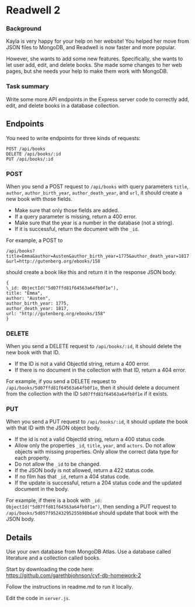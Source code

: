 # Readwell 2

### Background

Kayla is very happy for your help on her website! You helped her move from JSON files to MongoDB, and Readwell is now faster and more popular.

However, she wants to add some new features. Specifically, she wants to let user add, edit, and delete books. She made some changes to her web pages, but she needs your help to make them work with MongoDB.

### Task summary
Write some more API endpoints in the Express server code to correctly add, edit, and delete books in a database collection.

## Endpoints

You need to write endpoints for three kinds of requests:

```
POST /api/books
DELETE /api/books/:id
PUT /api/books/:id
```

### POST

When you send a POST request to `/api/books` with query parameters `title`, `author`, `author_birth_year`, `author_death_year`, and `url`, it should create a new book with those fields.

- Make sure that only those fields are added.
- If a query parameter is missing, return a 400 error.
- Make sure that the year is a number in the database (not a string).
- If it is successful, return the document with the `_id`.

For example, a POST to

`/api/books?title=Emma&author=Austen&author_birth_year=1775&author_death_year=1817&url=http://gutenberg.org/ebooks/158`

should create a book like this and return it in the response JSON body:

```
{
\_id: ObjectId("5d07ffd81f64563a64fb0f1e"),
title: "Emma",
author: "Austen",
author_birth_year: 1775,
author_death_year: 1817,
url: "http://gutenberg.org/ebooks/158"
}
```

### DELETE

When you send a DELETE request to `/api/books/:id`, it should delete the new book with that ID.

- If the ID is not a valid ObjectId string, return a 400 error.
- If there is no document in the collection with that ID, return a 404 error.

For example, if you send a DELETE request to `/api/books/5d07ffd81f64563a64fb0f1e`, then it should delete a document from the collection with the ID `5d07ffd81f64563a64fb0f1e` if it exists.

### PUT

When you send a PUT request to `/api/books/:id`, it should update the book with that ID with the JSON object body.

- If the id is not a valid ObjectId string, return a 400 status code.
- Allow only the properties `_id`, `title`, `year`, and `actors`. Do not allow objects with missing properties. Only allow the correct data type for each property.
- Do not allow the `_id` to be changed.
- If the JSON body is not allowed, return a 422 status code.
- If no film has that `_id`, return a 404 status code.
- If the update is successful, return a 204 status code and the updated document in the body.

For example, if there is a book with `_id: ObjectId("5d07ffd81f64563a64fb0f1e")`, then sending a PUT request to `/api/books/5d057f95243295255b98b6a0` should update that book with the JSON body.

## Details

Use your own database from MongoDB Atlas. Use a database called literature and a collection called books.

Start by downloading the code here: https://github.com/garethbjohnson/cyf-db-homework-2

Follow the instructions in readme.md to run it locally.

Edit the code in `server.js`.
